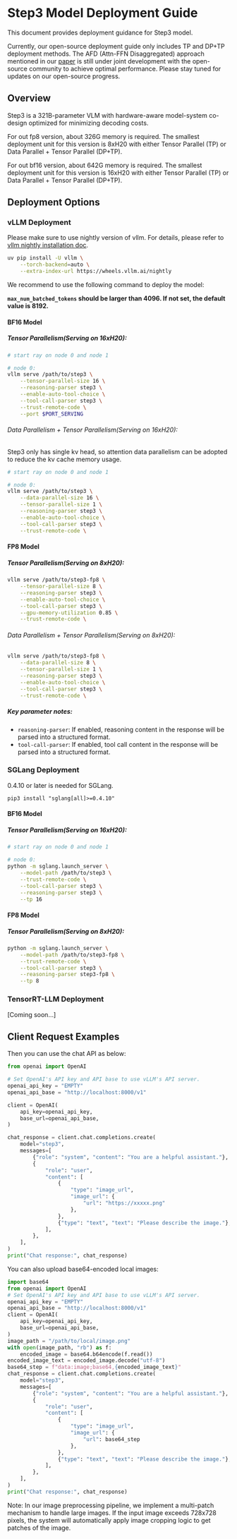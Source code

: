 # Step3 Model Deployment Guide

This document provides deployment guidance for Step3 model.

Currently, our open-source deployment guide only includes TP and DP+TP deployment methods. The AFD (Attn-FFN Disaggregated) approach mentioned in our [paper](https://arxiv.org/abs/2507.19427) is still under joint development with the open-source community to achieve optimal performance. Please stay tuned for updates on our open-source progress.

## Overview

Step3 is a 321B-parameter VLM with hardware-aware model-system co-design optimized for minimizing decoding costs. 

For out fp8 version, about 326G memory is required.
The smallest deployment unit for this version is 8xH20 with either Tensor Parallel (TP) or Data Parallel + Tensor Parallel (DP+TP).

For out bf16 version, about 642G memory is required.
The smallest deployment unit for this version is 16xH20 with either Tensor Parallel (TP) or Data Parallel + Tensor Parallel (DP+TP).

## Deployment Options

### vLLM Deployment

Please make sure to use nightly version of vllm. For details, please refer to [vllm nightly installation doc](https://docs.vllm.ai/en/latest/getting_started/installation/gpu.html#pre-built-wheels).
```bash
uv pip install -U vllm \
    --torch-backend=auto \
    --extra-index-url https://wheels.vllm.ai/nightly
```

We recommend to use the following command to deploy the model:

**`max_num_batched_tokens` should be larger than 4096. If not set, the default value is 8192.**

#### BF16 Model
##### Tensor Parallelism(Serving on 16xH20):

```bash
# start ray on node 0 and node 1

# node 0:
vllm serve /path/to/step3 \
    --tensor-parallel-size 16 \
    --reasoning-parser step3 \
    --enable-auto-tool-choice \
    --tool-call-parser step3 \
    --trust-remote-code \
    --port $PORT_SERVING
```

###### Data Parallelism + Tensor Parallelism(Serving on 16xH20):
Step3 only has single kv head, so attention data parallelism can be adopted to reduce the kv cache memory usage.

```bash
# start ray on node 0 and node 1

# node 0:
vllm serve /path/to/step3 \
    --data-parallel-size 16 \
    --tensor-parallel-size 1 \
    --reasoning-parser step3 \
    --enable-auto-tool-choice \
    --tool-call-parser step3 \
    --trust-remote-code \
```

#### FP8 Model
##### Tensor Parallelism(Serving on 8xH20):

```bash
vllm serve /path/to/step3-fp8 \
    --tensor-parallel-size 8 \
    --reasoning-parser step3 \
    --enable-auto-tool-choice \
    --tool-call-parser step3 \
    --gpu-memory-utilization 0.85 \
    --trust-remote-code \
```

###### Data Parallelism + Tensor Parallelism(Serving on 8xH20):

```bash
vllm serve /path/to/step3-fp8 \
    --data-parallel-size 8 \
    --tensor-parallel-size 1 \
    --reasoning-parser step3 \
    --enable-auto-tool-choice \
    --tool-call-parser step3 \
    --trust-remote-code \
```


##### Key parameter notes:

* `reasoning-parser`: If enabled, reasoning content in the response will be parsed into a structured format.
* `tool-call-parser`: If enabled, tool call content in the response will be parsed into a structured format.

### SGLang Deployment

0.4.10 or later is needed for SGLang.

```
pip3 install "sglang[all]>=0.4.10"
```

#### BF16 Model
##### Tensor Parallelism(Serving on 16xH20):

```bash
# start ray on node 0 and node 1

# node 0:
python -m sglang.launch_server \
    --model-path /path/to/step3 \
    --trust-remote-code \
    --tool-call-parser step3 \
    --reasoning-parser step3 \
    --tp 16
```

#### FP8 Model
##### Tensor Parallelism(Serving on 8xH20):

```bash
python -m sglang.launch_server \
    --model-path /path/to/step3-fp8 \
    --trust-remote-code \
    --tool-call-parser step3 \
    --reasoning-parser step3-fp8 \
    --tp 8
```


### TensorRT-LLM Deployment

[Coming soon...]


## Client Request Examples

Then you can use the chat API as below:
```python
from openai import OpenAI

# Set OpenAI's API key and API base to use vLLM's API server.
openai_api_key = "EMPTY"
openai_api_base = "http://localhost:8000/v1"

client = OpenAI(
    api_key=openai_api_key,
    base_url=openai_api_base,
)

chat_response = client.chat.completions.create(
    model="step3",
    messages=[
        {"role": "system", "content": "You are a helpful assistant."},
        {
            "role": "user",
            "content": [
                {
                    "type": "image_url",
                    "image_url": {
                        "url": "https://xxxxx.png"
                    },
                },
                {"type": "text", "text": "Please describe the image."},
            ],
        },
    ],
)
print("Chat response:", chat_response)
```
You can also upload base64-encoded local images:

```python
import base64
from openai import OpenAI
# Set OpenAI's API key and API base to use vLLM's API server.
openai_api_key = "EMPTY"
openai_api_base = "http://localhost:8000/v1"
client = OpenAI(
    api_key=openai_api_key,
    base_url=openai_api_base,
)
image_path = "/path/to/local/image.png"
with open(image_path, "rb") as f:
    encoded_image = base64.b64encode(f.read())
encoded_image_text = encoded_image.decode("utf-8")
base64_step = f"data:image;base64,{encoded_image_text}"
chat_response = client.chat.completions.create(
    model="step3",
    messages=[
        {"role": "system", "content": "You are a helpful assistant."},
        {
            "role": "user",
            "content": [
                {
                    "type": "image_url",
                    "image_url": {
                        "url": base64_step
                    },
                },
                {"type": "text", "text": "Please describe the image."},
            ],
        },
    ],
)
print("Chat response:", chat_response)

```

Note: In our image preprocessing pipeline, we implement a multi-patch mechanism to handle large images. If the input image exceeds 728x728 pixels, the system will automatically apply image cropping logic to get patches of the image.